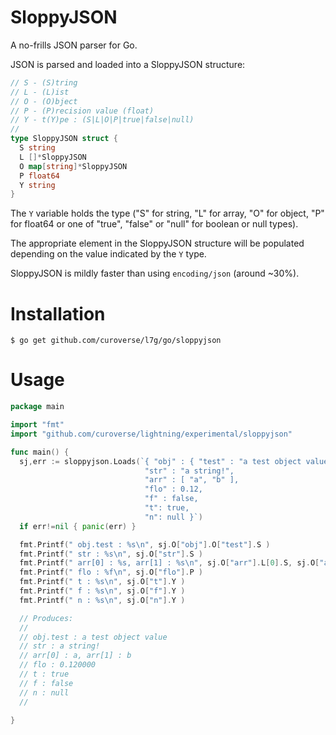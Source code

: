 SloppyJSON
==========

A no-frills JSON parser for Go.

JSON is parsed and loaded into a SloppyJSON structure:

```go
// S - (S)tring
// L - (L)ist
// O - (O)bject
// P - (P)recision value (float)
// Y - t(Y)pe : (S|L|O|P|true|false|null)
//
type SloppyJSON struct {
  S string
  L []*SloppyJSON
  O map[string]*SloppyJSON
  P float64
  Y string
}
```

The `Y` variable holds the type ("S" for string, "L" for array, "O" for object, "P" for float64 or
one of "true", "false" or "null" for boolean or null types).

The appropriate element in the SloppyJSON structure will be populated depending on the value
indicated by the `Y` type.

SloppyJSON is mildly faster than using `encoding/json` (around ~30%).

Installation
============

    $ go get github.com/curoverse/l7g/go/sloppyjson

Usage
=====

```go
package main

import "fmt"
import "github.com/curoverse/lightning/experimental/sloppyjson"

func main() {
  sj,err := sloppyjson.Loads(`{ "obj" : { "test" : "a test object value" },
                              "str" : "a string!",
                              "arr" : [ "a", "b" ],
                              "flo" : 0.12,
                              "f" : false,
                              "t": true,
                              "n": null }`)
  if err!=nil { panic(err) }

  fmt.Printf(" obj.test : %s\n", sj.O["obj"].O["test"].S )
  fmt.Printf(" str : %s\n", sj.O["str"].S )
  fmt.Printf(" arr[0] : %s, arr[1] : %s\n", sj.O["arr"].L[0].S, sj.O["arr"].L[1].S )
  fmt.Printf(" flo : %f\n", sj.O["flo"].P )
  fmt.Printf(" t : %s\n", sj.O["t"].Y )
  fmt.Printf(" f : %s\n", sj.O["f"].Y )
  fmt.Printf(" n : %s\n", sj.O["n"].Y )

  // Produces:
  //
  // obj.test : a test object value
  // str : a string!
  // arr[0] : a, arr[1] : b
  // flo : 0.120000
  // t : true
  // f : false
  // n : null
  //

}
```
